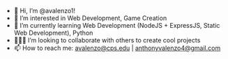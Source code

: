 - 👋 Hi, I’m @avalenzo1!
- 👀 I’m interested in Web Development, Game Creation
- 🌱 I’m currently learning Web Development (NodeJS + ExpressJS, Static Web Development), Python
- 👨🏽‍💼 I’m looking to collaborate with others to create cool projects
- 📫 How to reach me: <avalenzo@cps.edu> | <anthonyvalenzo4@gmail.com>

<!---
avalenzo1/avalenzo1 is a ✨ special ✨ repository because its `README.md` (this file) appears on your GitHub profile.
You can click the Preview link to take a look at your changes.
--->
